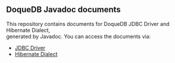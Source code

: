 
## DoqueDB Javadoc documents
This repository contains documents for DoqueDB JDBC Driver and Hibernate Dialect,  
generated by Javadoc.  You can access the documents via:
* [JDBC Driver](https://doquedb.github.io/doquedb-javadoc/javadoc/index.html)
* [Hibernate Dialect](https://doquedb.github.io/doquedb-javadoc/dialect/index.html)
